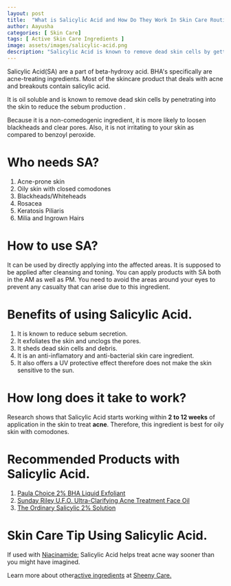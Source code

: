 ```yaml
---
layout: post
title:  "What is Salicylic Acid and How Do They Work In Skin Care Routines?"
author: Aayusha
categories: [ Skin Care]
tags: [ Active Skin Care Ingredients ]
image: assets/images/salicylic-acid.png
description: "Salicylic Acid is known to remove dead skin cells by getting deep into your pores and cleaning it. Salicylic acid is a non-comedogenic ingredient, it is more likely to loosen blackheads and clear pores if used in skin care routines. "
---
```


Salicylic Acid(SA) are a part of beta-hydroxy acid. BHA's specifically are acne-treating ingredients. Most of the skincare product that deals with acne and breakouts contain salicylic acid.

It is oil soluble and is known to remove dead skin cells by penetrating into the skin to reduce the sebum production .

Because it is a non-comedogenic ingredient, it is more likely to loosen blackheads and clear pores. Also, it is not irritating to your skin as compared to benzoyl peroxide.

# Who needs SA?
1. Acne-prone skin
2. Oily skin with closed comodones
3. Blackheads/Whiteheads
4. Rosacea
5. Keratosis Piliaris
6. Milia and Ingrown Hairs

# How to use SA?
It can be used by directly applying into the affected areas. It is supposed to be applied after cleansing and toning. You can apply products with SA both in the AM as well as PM. You need to avoid the areas around your eyes to prevent any casualty that can arise due to this ingredient.


# Benefits of using Salicylic Acid.
1. It is known to reduce sebum secretion.
2. It exfoliates the skin and unclogs the pores.
3. It sheds dead skin cells and debris.
4. It is an anti-inflamatory and anti-bacterial skin care ingredient.
5. It also offers a UV protective effect therefore does not make the skin sensitive to the sun.


# How long does it take to work?
Research shows that Salicylic Acid starts working within **2 to 12 weeks** of application in the skin to treat **acne**. Therefore, this ingredient is best for oily skin with comodones.

# Recommended Products with Salicylic Acid.
1. <a href="https://www.paulaschoice.com/skin-perfecting-2pct-bha-liquid-exfoliant/201.html" rel="nofollow" target="_blank">Paula Choice 2% BHA Liquid Exfoliant</a>
2. <a href="https://sundayriley.com/products/ufo-acne-treatment-face-oil" rel="nofollow" target="_blank">Sunday Riley U.F.O.
Ultra-Clarifying Acne Treatment Face Oil</a>
3. <a href="https://theordinary.deciem.com/product/rdn-salicylic-acid-2pct-solution-30ml?redir=1" rel="nofollow" target="_blank">The Ordinary Salicylic 2% Solution</a>


# Skin Care Tip Using Salicylic Acid.
If used with <a href="https://www.sheenycare.com/what-is-niacinamide/" target="_blank">Niacinamide:</a> Salicylic Acid helps treat acne way sooner than you might have imagined. 

Learn more about other<a href="https://www.sheenycare.com/active-ingredients-for-skin-care/" rel="dofollow" target="_blank">active ingredients</a> at <a href="https://www.sheenycare.com/active-ingredients-for-skin-care/" rel="dofollow" target="_blank">Sheeny Care.</a>


